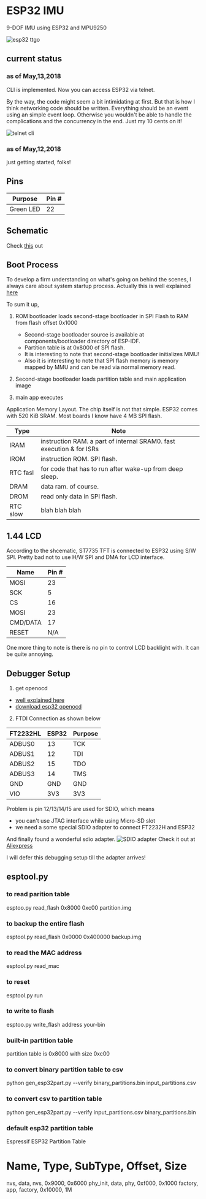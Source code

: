 # ESP32 IMU

9-DOF IMU using ESP32 and MPU9250

![esp32 ttgo](captures/esp32_ttgo.jpg "esp32 ttgo")

## current status

### as of May,13,2018
CLI is implemented. Now you can access ESP32 via telnet.

By the way, the code might seem a bit intimidating at first.
But that is how I think networking code should be written. Everything should be an event
using an simple event loop. Otherwise you wouldn't be able to handle the complications and the concurrency in the end. Just my 10 cents on it!

![telnet cli](captures/cli.png "shell telnetl")

### as of May,12,2018
just getting started, folks!

## Pins

| Purpose    | Pin #  |
| ---------- | ------ |
| Green LED  | 22     |


## Schematic

Check [this](doc/T10_V1.2.pdf) out

## Boot Process

To develop a firm understanding on what's going on behind the scenes, I always care about system startup process.
Actually this is well explained [here](https://esp-idf.readthedocs.io/en/v2.0/general-notes.html)

To sum it up,
1. ROM bootloader loads second-stage bootloader in SPI Flash to RAM from flash offset 0x1000
   * Second-stage bootloader source is available at components/bootloader directory of ESP-IDF.
   * Partition table is at 0x8000 of SPI flash.
   * It is interesting to note that second-stage bootloader initializes MMU!
   * Also it is interesting to note that SPI flash memory is memory mapped by MMU and can be read via normal memory read.

2. Second-stage bootloader loads partition table and main application image

3. main app executes

Application Memory Layout. The chip itself is not that simple.
ESP32 comes with 520 KiB SRAM. Most boards I know have 4 MB SPI flash.

| Type        | Note                                                                 |
| ----------- | -------------------------------------------------------------------- |
| IRAM        | instruction RAM. a part of internal SRAM0. fast execution & for ISRs |
| IROM        | instruction ROM. SPI flash.                                          |
| RTC fasl    | for code that has to run after wake-up from deep sleep.              |
| DRAM        | data ram. of course.                                                 |
| DROM        | read only data in SPI flash.                                         |
| RTC slow    | blah blah blah                                                       |

## 1.44 LCD
According to the shcematic, ST7735 TFT is connected to ESP32 using S/W SPI.
Pretty bad not to use H/W SPI and DMA for LCD interface.

| Name       | Pin #  |
| ---------- | ------ |
| MOSI       | 23     |
| SCK        | 5      |
| CS         | 16     |
| MOSI       | 23     |
| CMD/DATA   | 17     |
| RESET      | N/A    |

One more thing to note is there is no pin to control LCD backlight with.
It can be quite annoying.

## Debugger Setup

1. get openocd
  * [well explained here](http://esp-idf.readthedocs.io/en/latest/api-guides/jtag-debugging/#jtag-debugging-setup-openocd)
  * [download esp32 openocd](http://esp-idf.readthedocs.io/en/latest/api-guides/jtag-debugging/setup-openocd-linux.html)

2. FTDI Connection as shown below

  | FT2232HL     |  ESP32     | Purpose    |
  | ------------ | ---------- | ---------- |
  |ADBUS0        | 13         | TCK        |
  |ADBUS1        | 12         | TDI        |
  |ADBUS2        | 15         | TDO        |
  |ADBUS3        | 14         | TMS        |
  |GND           | GND        | GND        |
  |VIO           | 3V3        | 3V3        |

  Problem is pin 12/13/14/15 are used for SDIO, which means
  * you can't use JTAG interface while using Micro-SD slot
  * we need a some special SDIO adapter to connect FT2232H and ESP32

  And finally found a wonderful sdio adapter.
  ![SDIO adapter](captures/sdio_adapter.jpg "sdio adapter")
  Check it out at [Aliexpress](https://www.aliexpress.com/item/kebidu-Hot-sale-25CM-48CM-62CM-TF-to-micro-SD-card-Flex-Extension-cable-Extender-Adapter/32832944156.html?spm=2114.10010108.1000013.1.27bc4b3b74DRpO&scm=1007.13339.90158.0&scm_id=1007.13339.90158.0&scm-url=1007.13339.90158.0&pvid=2645295a-4392-4172-896b-e88ce2aafd8f&_t=pvid:2645295a-4392-4172-896b-e88ce2aafd8f,scm-url:1007.13339.90158.0)

  I will defer this debugging setup till the adapter arrives!

## esptool.py
### to read parition table
esptoo.py read_flash 0x8000 0xc00 partition.img

### to backup the entire flash
esptool.py read_flash 0x0000 0x400000 backup.img

### to read the MAC address
esptool.py read_mac 

### to reset
esptool.py run

### to write to flash
esptoo.py write_flash address your-bin

### built-in partition table
partition table is 0x8000 with size 0xc00

### to convert binary partition table to csv
python gen_esp32part.py --verify binary_partitions.bin input_partitions.csv

### to convert csv to partition table
python gen_esp32part.py --verify input_partitions.csv binary_partitions.bin

### default esp32 partition table
  Espressif ESP32 Partition Table
  # Name,   Type, SubType, Offset,  Size
  nvs,      data, nvs,     0x9000,  0x6000
  phy_init, data, phy,     0xf000,  0x1000
  factory,  app,  factory, 0x10000, 1M
